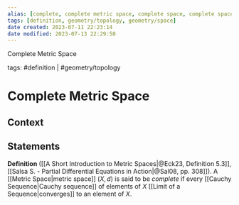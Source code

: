 ```yaml
---
alias: [complete, complete metric space, complete space, complete spaces, complete metric spaces]
tags: [definition, geometry/topology, geometry/space]
date created: 2023-07-11 22:23:14
date modified: 2023-07-13 22:29:50
---
```


Complete Metric Space

tags: #definition | #geometry/topology

# Complete Metric Space

## Context

## Statements

**Definition** ([[A Short Introduction to Metric Spaces|@Eck23, Definition 5.3]], [[Salsa S. - Partial Differential Equations in Action|@Sal08, pp. 308]]). A [[Metric Space|metric space]] $(X,d)$ is said to be _complete_ if every [[Cauchy Sequence|Cauchy sequence]] of elements of $X$ [[Limit of a Sequence|converges]] to an element of $X$.
